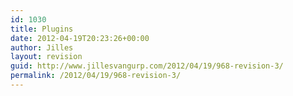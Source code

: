 ```yaml
---
id: 1030
title: Plugins
date: 2012-04-19T20:23:26+00:00
author: Jilles
layout: revision
guid: http://www.jillesvangurp.com/2012/04/19/968-revision-3/
permalink: /2012/04/19/968-revision-3/
---
```

